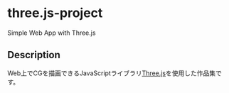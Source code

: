 # three.js-project
Simple Web App with Three.js

## Description
Web上でCGを描画できるJavaScriptライブラリ[Three.js](https://threejs.org/)を使用した作品集です。
